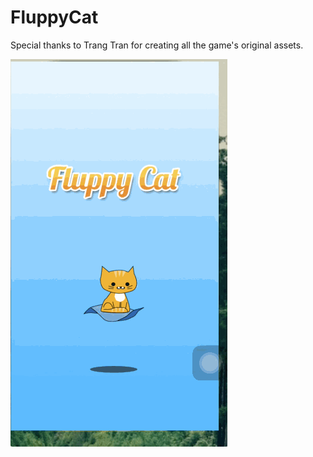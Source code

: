 # FluppyCat

Special thanks to Trang Tran for creating all the game's original assets.

![FluppyCat demo](demo.gif "FluppyCat demo")
